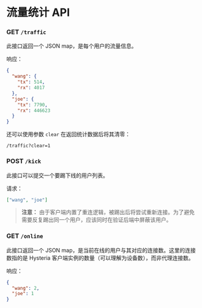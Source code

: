# 流量统计 API

### GET `/traffic`

此接口返回一个 JSON map，是每个用户的流量信息。

响应：

```json
{
  "wang": {
    "tx": 514,
    "rx": 4017
  },
  "joe": {
    "tx": 7790,
    "rx": 446623
  }
}
```

还可以使用参数 `clear` 在返回统计数据后将其清零：

```
/traffic?clear=1
```

### POST `/kick`

此接口可以提交一个要踢下线的用户列表。

请求：

```json
["wang", "joe"]
```

> **注意：** 由于客户端内置了重连逻辑，被踢出后将尝试重新连接。为了避免需要反复踢出同一个用户，应该同时在验证后端中屏蔽该用户。

### GET `/online`

此接口返回一个 JSON map，是当前在线的用户与其对应的连接数。这里的连接数指的是 Hysteria 客户端实例的数量（可以理解为设备数），而非代理连接数。

响应：

```json
{
  "wang": 2,
  "joe": 1
}
```
